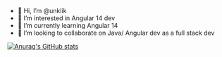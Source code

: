- 👋 Hi, I’m @unklik
- 👀 I’m interested in Angular 14 dev
- 🌱 I’m currently learning Angular 14
- 💞️ I’m looking to collaborate on Java/ Angular dev as a full stack dev

<!---
unklik/unklik is a ✨ special ✨ repository because its `README.md` (this file) appears on your GitHub profile.
You can click the Preview link to take a look at your changes.
--->
[![Anurag's GitHub stats](https://github-readme-stats.vercel.app/api?username=unklik)](https://github.com/anuraghazra/github-readme-stats)

